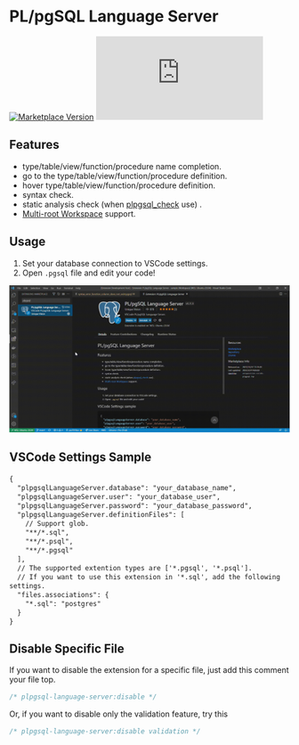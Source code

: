 # PL/pgSQL Language Server

[![Marketplace Version](https://vsmarketplacebadge.apphb.com/version/uniquevision.vscode-plpgsql-lsp.svg?label=VS%20Code%20Marketplace&logo=visual-studio-code&style=flat-square "Current Release")](https://marketplace.visualstudio.com/items?itemName=uniquevision.vscode-plpgsql-lsp)
[![GitHub license](https://badgen.net/github/license/Naereen/Strapdown.js?style=flat-square)](https://github.com/Naereen/StrapDown.js/blob/master/LICENSE)

## Features

- type/table/view/function/procedure name completion.
- go to the type/table/view/function/procedure definition.
- hover type/table/view/function/procedure definition.
- syntax check.
- static analysis check (when [plpgsql_check](https://github.com/okbob/plpgsql_check) use) .
- [Multi-root Workspace](https://code.visualstudio.com/docs/editor/multi-root-workspaces) support.

## Usage

1. Set your database connection to VSCode settings.
1. Open `.pgsql` file and edit your code!

![preview](images/preview.gif)

## VSCode Settings Sample

```jsonc
{
  "plpgsqlLanguageServer.database": "your_database_name",
  "plpgsqlLanguageServer.user": "your_database_user",
  "plpgsqlLanguageServer.password": "your_database_password",
  "plpgsqlLanguageServer.definitionFiles": [
    // Support glob.
    "**/*.sql",
    "**/*.psql",
    "**/*.pgsql"
  ],
  // The supported extention types are ['*.pgsql', '*.psql'].
  // If you want to use this extension in '*.sql', add the following settings.
  "files.associations": {
    "*.sql": "postgres"
  }
}
```

## Disable Specific File

If you want to disable the extension for a specific file, just add this comment your file top.

```sql
/* plpgsql-language-server:disable */
```

Or, if you want to disable only the validation feature, try this

```sql
/* plpgsql-language-server:disable validation */
```
